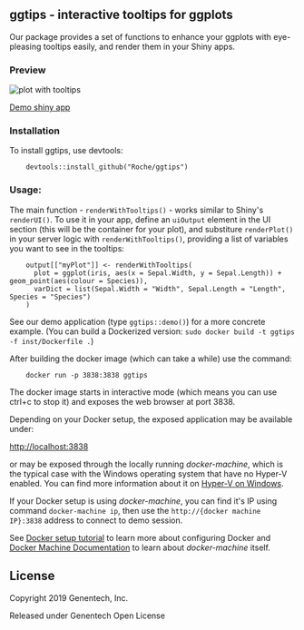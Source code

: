 ## ggtips - interactive tooltips for ggplots

Our package provides a set of functions to enhance your ggplots with eye-pleasing tooltips easily, and render them in your Shiny apps.

### Preview

![plot with tooltips](inst/example/ggtips.png?raw=true)


[Demo shiny app](https://jcubic.shinyapps.io/ggtips/)

### Installation

To install ggtips, use devtools:

```
    devtools::install_github("Roche/ggtips")
```

### Usage:

The main function - `renderWithTooltips()` - works similar to Shiny's `renderUI()`. To use it in your app, define an `uiOutput` element in the UI section (this will be the container for your plot), and substiture `renderPlot()` in your server logic with `renderWithTooltips()`, providing a list of variables you want to see in the tooltips:

```
    output[["myPlot"]] <- renderWithTooltips(
      plot = ggplot(iris, aes(x = Sepal.Width, y = Sepal.Length)) + geom_point(aes(colour = Species)),
      varDict = list(Sepal.Width = "Width", Sepal.Length = "Length", Species = "Species")
    )
```

See our demo application (type `ggtips::demo()`) for a more concrete example. (You can build a Dockerized version: `sudo docker build -t ggtips -f inst/Dockerfile .`)

After building the docker image (which can take a while) use the command:

```
    docker run -p 3838:3838 ggtips
```

The docker image starts in interactive mode (which means you can use ctrl+c to stop it) and exposes the web browser at port 3838. 

Depending on your Docker setup, the exposed application may be available under: 

[http://localhost:3838](http://localhost:3838) 

or may be exposed through the locally running *docker-machine*, which is the typical
case with the Windows operating system that have no Hyper-V enabled. You can find more information about it on [Hyper-V on Windows](https://docs.microsoft.com/en-us/virtualization/hyper-v-on-windows/reference/hyper-v-requirements).

If your Docker setup is using *docker-machine*, you can find it's IP using command `docker-machine ip`, then use the `http://{docker machine IP}:3838` address to connect to demo session. 

See [Docker setup tutorial](https://docs.docker.com/get-started) to learn more about configuring Docker and [Docker Machine Documentation](https://docs.docker.com/machine/get-started/) to learn about *docker-machine* itself.


## License

Copyright 2019 Genentech, Inc.

Released under Genentech Open License
